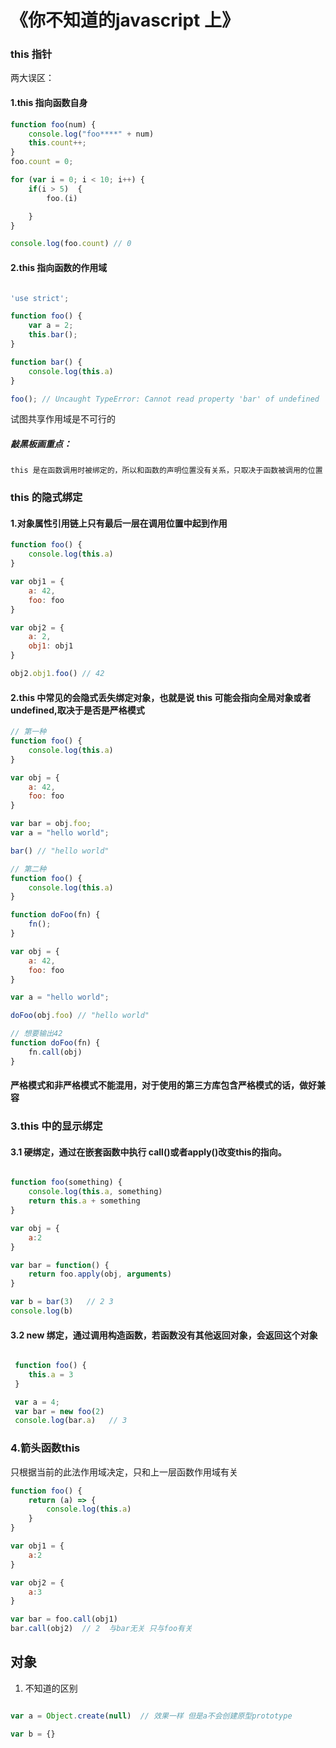 # 《你不知道的javascript 上》

### this 指针

两大误区：

#### 1.this 指向函数自身

```js
function foo(num) {
	console.log("foo****" + num)
	this.count++;
}
foo.count = 0;

for (var i = 0; i < 10; i++) {
	if(i > 5)  {
		foo.(i)

	}
}

console.log(foo.count) // 0
```

#### 2.this 指向函数的作用域

```js

'use strict';

function foo() {
	var a = 2;
	this.bar();
}

function bar() {
	console.log(this.a)
}

foo(); // Uncaught TypeError: Cannot read property 'bar' of undefined

```
试图共享作用域是不可行的

##### 敲黑板画重点：
	this 是在函数调用时被绑定的，所以和函数的声明位置没有关系，只取决于函数被调用的位置 

### this 的隐式绑定

#### 1.对象属性引用链上只有最后一层在调用位置中起到作用

```js
function foo() {
	console.log(this.a)
}

var obj1 = {
	a: 42,
	foo: foo
}

var obj2 = {
	a: 2,
	obj1: obj1
}

obj2.obj1.foo() // 42
```

#### 2.this 中常见的会隐式丢失绑定对象，也就是说 this 可能会指向全局对象或者 undefined,取决于是否是严格模式

```js
// 第一种
function foo() {
	console.log(this.a)
}

var obj = {
	a: 42,
	foo: foo
}

var bar = obj.foo;
var a = "hello world";

bar() // "hello world"

// 第二种
function foo() {
	console.log(this.a)
}

function doFoo(fn) {
	fn();
}

var obj = {
	a: 42,
	foo: foo
}

var a = "hello world";

doFoo(obj.foo) // "hello world"

// 想要输出42
function doFoo(fn) {
	fn.call(obj)
}

```

####  严格模式和非严格模式不能混用，对于使用的第三方库包含严格模式的话，做好兼容

### 3.this 中的显示绑定

#### 3.1 硬绑定，通过在嵌套函数中执行 call()或者apply()改变this的指向。

```js

function foo(something) {
	console.log(this.a, something)
	return this.a + something
} 

var obj = {
	a:2
}

var bar = function() {
	return foo.apply(obj, arguments)
}

var b = bar(3)   // 2 3
console.log(b)

```

#### 3.2 new 绑定，通过调用构造函数，若函数没有其他返回对象，会返回这个对象

```js

 function foo() {
	this.a = 3
 }

 var a = 4;
 var bar = new foo(2)
 console.log(bar.a)   // 3


```
### 4.箭头函数this

只根据当前的此法作用域决定，只和上一层函数作用域有关

```js
function foo() {
	return (a) => {
		console.log(this.a)
	}
}

var obj1 = {
	a:2
}

var obj2 = {
	a:3
}

var bar = foo.call(obj1) 
bar.call(obj2)  // 2  与bar无关 只与foo有关

```

## 对象

1. 不知道的区别

```js

var a = Object.create(null)  // 效果一样 但是a不会创建原型prototype

var b = {}


```

